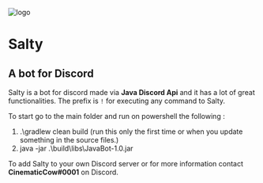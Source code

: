 ![logo](https://photos.app.goo.gl/1kRT93AhwC9wn7M68)

# Salty
## A bot for Discord
Salty is a bot for discord made via **Java Discord Api** and it has a lot of great functionalities. The prefix is `!` for executing any command to Salty.

To start go to the main folder and run on powershell the following : 
1. .\gradlew clean build (run this only the first time or when you update something in the source files.)
2. java -jar .\build\libs\JavaBot-1.0.jar

To add Salty to your own Discord server or for more information contact **CinematicCow#0001** on Discord.
